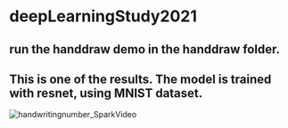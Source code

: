 # deepLearningStudy2021
## run the handdraw demo in the handdraw folder.
## This is one of the results. The model is trained with resnet, using MNIST dataset.
![handwritingnumber_SparkVideo](https://user-images.githubusercontent.com/86047561/145899916-48e762bb-f042-4cb9-9ba3-1369a5059e10.gif)

